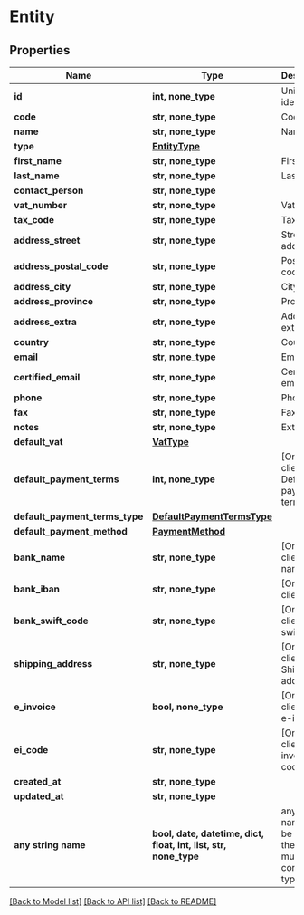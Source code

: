 # Entity



## Properties
Name | Type | Description | Notes
------------ | ------------- | ------------- | -------------
**id** | **int, none_type** | Unique identifier | [optional] 
**code** | **str, none_type** | Code. | [optional] 
**name** | **str, none_type** | Name | [optional] 
**type** | [**EntityType**](EntityType.md) |  | [optional] 
**first_name** | **str, none_type** | First name. | [optional] 
**last_name** | **str, none_type** | Last name. | [optional] 
**contact_person** | **str, none_type** |  | [optional] 
**vat_number** | **str, none_type** | Vat number | [optional] 
**tax_code** | **str, none_type** | Tax code. | [optional] 
**address_street** | **str, none_type** | Street address. | [optional] 
**address_postal_code** | **str, none_type** | Postal code. | [optional] 
**address_city** | **str, none_type** | City. | [optional] 
**address_province** | **str, none_type** | Province. | [optional] 
**address_extra** | **str, none_type** | Address extra info. | [optional] 
**country** | **str, none_type** | Country | [optional] 
**email** | **str, none_type** | Email. | [optional] 
**certified_email** | **str, none_type** | Certified email. | [optional] 
**phone** | **str, none_type** | Phone. | [optional] 
**fax** | **str, none_type** | Fax. | [optional] 
**notes** | **str, none_type** | Extra notes. | [optional] 
**default_vat** | [**VatType**](VatType.md) |  | [optional] 
**default_payment_terms** | **int, none_type** | [Only for client] Default payment terms. | [optional] 
**default_payment_terms_type** | [**DefaultPaymentTermsType**](DefaultPaymentTermsType.md) |  | [optional] 
**default_payment_method** | [**PaymentMethod**](PaymentMethod.md) |  | [optional] 
**bank_name** | **str, none_type** | [Only for client] Bank name. | [optional] 
**bank_iban** | **str, none_type** | [Only for client] Iban. | [optional] 
**bank_swift_code** | **str, none_type** | [Only for client] Bank swift code. | [optional] 
**shipping_address** | **str, none_type** | [Only for client] Shipping address. | [optional] 
**e_invoice** | **bool, none_type** | [Only for client] Use e-invoices. | [optional] 
**ei_code** | **str, none_type** | [Only for client] E-invoices code. | [optional] 
**created_at** | **str, none_type** |  | [optional] 
**updated_at** | **str, none_type** |  | [optional] 
**any string name** | **bool, date, datetime, dict, float, int, list, str, none_type** | any string name can be used but the value must be the correct type | [optional]

[[Back to Model list]](../README.md#documentation-for-models) [[Back to API list]](../README.md#documentation-for-api-endpoints) [[Back to README]](../README.md)



